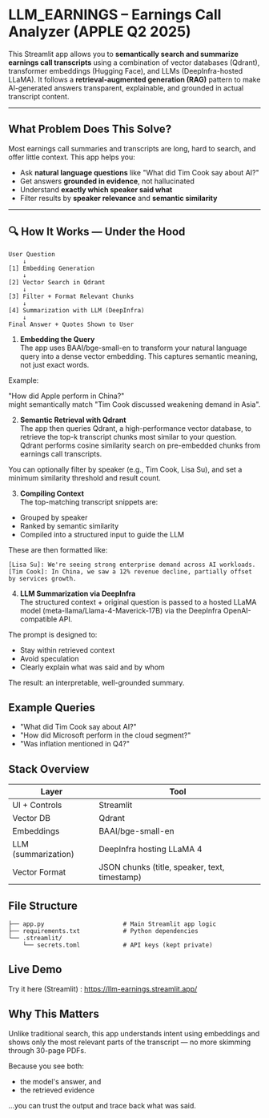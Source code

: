 #  LLM_EARNINGS – Earnings Call Analyzer (APPLE Q2 2025)

This Streamlit app allows you to **semantically search and summarize earnings call transcripts** using a combination of vector databases (Qdrant), transformer embeddings (Hugging Face), and LLMs (DeepInfra-hosted LLaMA). It follows a **retrieval-augmented generation (RAG)** pattern to make AI-generated answers transparent, explainable, and grounded in actual transcript content.

---

##  What Problem Does This Solve?

Most earnings call summaries and transcripts are long, hard to search, and offer little context. This app helps you:

- Ask **natural language questions** like "What did Tim Cook say about AI?"
- Get answers **grounded in evidence**, not hallucinated
- Understand **exactly which speaker said what**
- Filter results by **speaker relevance** and **semantic similarity**

---

## 🔍 How It Works — Under the Hood

```
User Question
    ↓
[1] Embedding Generation
    ↓
[2] Vector Search in Qdrant
    ↓
[3] Filter + Format Relevant Chunks
    ↓
[4] Summarization with LLM (DeepInfra)
    ↓
Final Answer + Quotes Shown to User
```

1.  **Embedding the Query**  
   The app uses BAAI/bge-small-en to transform your natural language query into a dense vector embedding. This captures semantic meaning, not just exact words.

   Example:
   
   "How did Apple perform in China?"  
   might semantically match "Tim Cook discussed weakening demand in Asia".

2.  **Semantic Retrieval with Qdrant**  
   The app then queries Qdrant, a high-performance vector database, to retrieve the top-k transcript chunks most similar to your question. Qdrant performs cosine similarity search on pre-embedded chunks from earnings call transcripts.
   
   You can optionally filter by speaker (e.g., Tim Cook, Lisa Su), and set a minimum similarity threshold and result count.

3.  **Compiling Context**  
   The top-matching transcript snippets are:
   
   - Grouped by speaker
   - Ranked by semantic similarity
   - Compiled into a structured input to guide the LLM
   
   These are then formatted like:
   
   ```
   [Lisa Su]: We're seeing strong enterprise demand across AI workloads.
   [Tim Cook]: In China, we saw a 12% revenue decline, partially offset by services growth.
   ```

4.  **LLM Summarization via DeepInfra**  
   The structured context + original question is passed to a hosted LLaMA model (meta-llama/Llama-4-Maverick-17B) via the DeepInfra OpenAI-compatible API.
   
   The prompt is designed to:
   
   - Stay within retrieved context
   - Avoid speculation
   - Clearly explain what was said and by whom
   
   The result: an interpretable, well-grounded summary.

##  Example Queries

- "What did Tim Cook say about AI?"
- "How did Microsoft perform in the cloud segment?"
- "Was inflation mentioned in Q4?"

## Stack Overview

| Layer | Tool |
|-------|------|
| UI + Controls | Streamlit |
| Vector DB | Qdrant |
| Embeddings | BAAI/bge-small-en |
| LLM (summarization) | DeepInfra hosting LLaMA 4 |
| Vector Format | JSON chunks (title, speaker, text, timestamp) |

##  File Structure

```
├── app.py                      # Main Streamlit app logic
├── requirements.txt            # Python dependencies
└── .streamlit/
    └── secrets.toml            # API keys (kept private)
```

##  Live Demo

 Try it here (Streamlit) : https://llm-earnings.streamlit.app/



##  Why This Matters

Unlike traditional search, this app understands intent using embeddings and shows only the most relevant parts of the transcript — no more skimming through 30-page PDFs.

Because you see both:
- the model's answer, and
- the retrieved evidence

…you can trust the output and trace back what was said.

